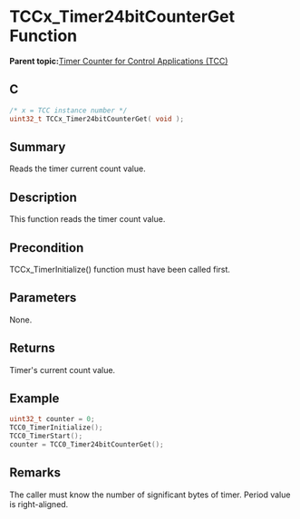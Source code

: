 # TCCx\_Timer24bitCounterGet Function

**Parent topic:**[Timer Counter for Control Applications \(TCC\)](GUID-CCA150A8-2C66-40B2-9C35-D7F3473720AE.md)

## C

```c
/* x = TCC instance number */
uint32_t TCCx_Timer24bitCounterGet( void );
```

## Summary

Reads the timer current count value.

## Description

This function reads the timer count value.

## Precondition

TCCx\_TimerInitialize\(\) function must have been called first.

## Parameters

None.

## Returns

Timer's current count value.

## Example

```c
uint32_t counter = 0;
TCC0_TimerInitialize();
TCC0_TimerStart();
counter = TCC0_Timer24bitCounterGet();
```

## Remarks

The caller must know the number of significant bytes of timer. Period value is right-aligned.

